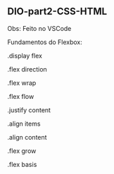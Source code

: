 ## DIO-part2-CSS-HTML

Obs: Feito no VSCode

Fundamentos do Flexbox:

.display flex

.flex direction

.flex wrap

.flex flow

.justify content

.align items

.align content

.flex grow

.flex basis

